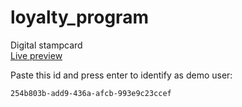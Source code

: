 # loyalty_program

Digital stampcard  
[Live preview](https://mart-in-a-jar.github.io/loyalty_program/)  
  
Paste this id and press enter to identify as demo user:

```
254b803b-add9-436a-afcb-993e9c23ccef
```
